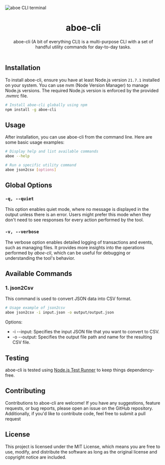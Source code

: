 ![aboe CLI terminal](/docs/images/hero.png)



<p align="center">
	<h1 align="center"><b>aboe-cli </b></h1>
</p>

<p align="center">
    aboe-cli (A bit of everything CLI) is a multi-purpose CLI with a set of handful utility commands for day-to-day tasks.
    <br />
    <br />
</p>

## Installation

To install aboe-cli, ensure you have at least Node.js version `21.7.1` installed on your system. You can use nvm (Node Version Manager) to manage Node.js versions. The required Node.js version is enforced by the provided .nvmrc file.

```bash
# Install aboe-cli globally using npm
npm install -g aboe-cli
```

## Usage

After installation, you can use aboe-cli from the command line. Here are some basic usage examples:

```bash
# Display help and list available commands
aboe --help

# Run a specific utility command
aboe json2csv [options]
```

## Global Options

### `-q, --quiet`

This option enables quiet mode, where no message is displayed in the output unless there is an error. Users might prefer this mode when they don't need to see responses for every action performed by the tool.

### `-v, --verbose`

The verbose option enables detailed logging of transactions and events, such as managing files. It provides more insights into the operations performed by *aboe-cli*, which can be useful for debugging or understanding the tool's behavior.

## Available Commands

### 1. json2Csv

This command is used to convert JSON data into CSV format.

```bash
# Usage example of json2csv
aboe json2csv -i input.json -o output/output.json
```

Options:

- -i --input: Specifies the input JSON file that you want to convert to CSV.
- -o --output: Specifies the output file path and name for the resulting CSV file.

## Testing

aboe-cli is tested using [Node.js Test Runner](https://nodejs.org/api/test.html#test-runner) to keep things dependency-free.

## Contributing

Contributions to aboe-cli are welcome! If you have any suggestions, feature requests, or bug reports, please open an issue on the GitHub repository. Additionally, if you'd like to contribute code, feel free to submit a pull request

## License
This project is licensed under the MIT License, which means you are free to use, modify, and distribute the software as long as the original license and copyright notice are included.